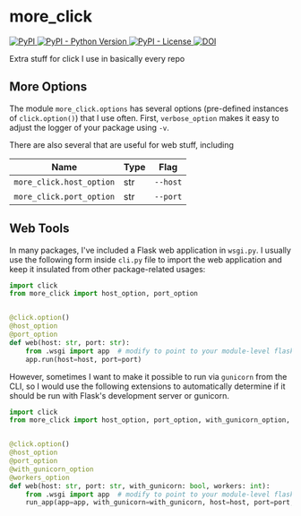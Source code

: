 # more_click

<a href="https://pypi.org/project/more_click">
    <img alt="PyPI" src="https://img.shields.io/pypi/v/more_click" />
</a>
<a href="https://pypi.org/project/more_click">
    <img alt="PyPI - Python Version" src="https://img.shields.io/pypi/pyversions/more_click" />
</a>
<a href="https://github.com/cthoyt/more_click/blob/main/LICENSE">
    <img alt="PyPI - License" src="https://img.shields.io/pypi/l/more_click" />
</a>
<a href="https://zenodo.org/badge/latestdoi/319609575">
    <img src="https://zenodo.org/badge/319609575.svg" alt="DOI">
</a>

Extra stuff for click I use in basically every repo

## More Options

The module `more_click.options` has several options (pre-defined instances of `click.option()`) that I use often. First,
`verbose_option` makes it easy to adjust the logger of your package using `-v`.

There are also several that are useful for web stuff, including

| Name                     | Type | Flag     |
| ------------------------ | ---- | -------- |
| `more_click.host_option` | str  | `--host` |
| `more_click.port_option` | str  | `--port` |

## Web Tools

In many packages, I've included a Flask web application in `wsgi.py`. I usually use the following form inside `cli.py`
file to import the web application and keep it insulated from other package-related usages:

```python
import click
from more_click import host_option, port_option


@click.option()
@host_option
@port_option
def web(host: str, port: str):
    from .wsgi import app  # modify to point to your module-level flask.Flask instance
    app.run(host=host, port=port)
```

However, sometimes I want to make it possible to run via `gunicorn` from the CLI, so I would use the following
extensions to automatically determine if it should be run with Flask's development server or gunicorn.

```python
import click
from more_click import host_option, port_option, with_gunicorn_option, workers_option, run_app


@click.option()
@host_option
@port_option
@with_gunicorn_option
@workers_option
def web(host: str, port: str, with_gunicorn: bool, workers: int):
    from .wsgi import app  # modify to point to your module-level flask.Flask instance
    run_app(app=app, with_gunicorn=with_gunicorn, host=host, port=port, workers=workers)
```


